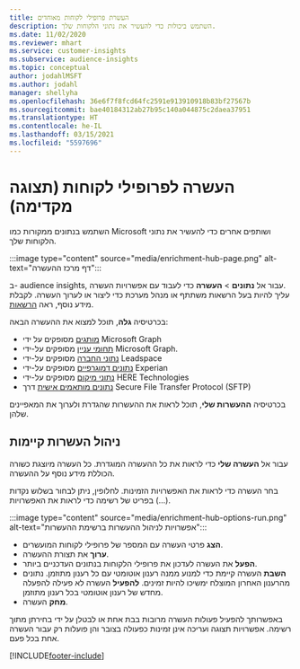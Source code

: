 ```yaml
---
title: העשרת פרופילי לקוחות מאוחדים
description: השתמש ביכולות כדי להעשיר את נתוני הלקוחות שלך.
ms.date: 11/02/2020
ms.reviewer: mhart
ms.service: customer-insights
ms.subservice: audience-insights
ms.topic: conceptual
author: jodahlMSFT
ms.author: jodahl
manager: shellyha
ms.openlocfilehash: 36e6f7f8fcd64fc2591e913910918b83bf27567b
ms.sourcegitcommit: bae40184312ab27b95c140a044875c2daea37951
ms.translationtype: HT
ms.contentlocale: he-IL
ms.lasthandoff: 03/15/2021
ms.locfileid: "5597696"
---
```

# <a name="enrichment-for-customer-profiles-preview"></a>העשרה לפרופילי לקוחות (תצוגה מקדימה)

השתמש בנתונים ממקורות כמו Microsoft ושותפים אחרים כדי להעשיר את נתוני הלקוחות שלך.

:::image type="content" source="media/enrichment-hub-page.png" alt-text="דף מרכז ההעשרה":::

ב- audience insights, עבור אל **נתונים** > **העשרה** כדי לעבוד עם אפשרויות העשרה.    
עליך להיות בעל הרשאות משתתף או מנהל מערכת כדי ליצור או לערוך העשרה. לקבלת מידע נוסף, ראה [הרשאות](permissions.md).

בכרטיסיה **גלה**, תוכל למצוא את ההעשרה הבאה:

- [מותגים](enrichment-microsoft-graph.md) מסופקים על ידי Microsoft Graph
- [תחומי עניין](enrichment-microsoft-graph.md) מסופקים על-ידי Microsoft Graph.
- [נתוני החברה](enrichment-leadspace.md) מסופקים על-ידי Leadspace
- [נתונים דמוגרפיים](enrichment-experian.md) מסופקים על-ידי Experian
- [נתוני מיקום](enrichment-here.md) מסופקים על-ידי HERE Technologies
- [נתונים מותאמים אישית](enrichment-SFTP-custom-import.md) דרך Secure File Transfer Protocol‏ (SFTP)

בכרטיסיה **ההעשרות שלי**, תוכל לראות את ההעשרות שהגדרת ולערוך את המאפיינים שלהן.

## <a name="manage-existing-enrichments"></a>ניהול העשרות קיימות

עבור אל **העשרה שלי** כדי לראות את כל ההעשרה המוגדרת. כל העשרה מיוצגת כשורה הכוללת מידע נוסף על ההעשרה.

בחר העשרה כדי לראות את האפשרויות הזמינות. לחלופין, ניתן לבחור בשלוש נקדות (...) בפריט של רשימה כדי לראות את האפשרויות.

:::image type="content" source="media/enrichment-hub-options-run.png" alt-text="אפשרויות לניהול ההעשרות ברשימת ההעשרות":::

- **הצג** פרטי העשרה עם המספר של פרופילי לקוחות המועשרים.
- **ערוך** את תצורת ההעשרה.
- **הפעל** את העשרה לעדכון את פרופילי הלקוחות בנתונים העדכניים ביותר.
- **השבת** העשרה קיימת כדי למנוע ממנה רענון אוטומטי עם כל רענון מתוזמן. נתונים מהרענון האחרון המוצלח ימשיכו להיות זמינים. **להפעיל** העשרה לא פעילה להפעלה מחדש של רענון אוטומטי בכל רענון מתוזמן.
- **מחק** העשרה.

באפשרותך להפעיל פעולות העשרה מרובות בבת אחת או לבטלן על ידי בחירתן מתוך רשימה. אפשרויות תצוגה ועריכה אינן זמינות כפעולה בצובר והן פועלות רק עבור העשרה אחת בכל פעם.


[!INCLUDE[footer-include](../includes/footer-banner.md)]